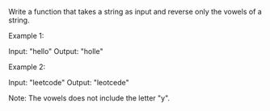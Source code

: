 Write a function that takes a string as input and reverse only the vowels of a string.

Example 1:


Input: &quot;hello&quot;
Output: &quot;holle&quot;



Example 2:


Input: &quot;leetcode&quot;
Output: &quot;leotcede&quot;


Note:
The vowels does not include the letter &quot;y&quot;.

&nbsp;
